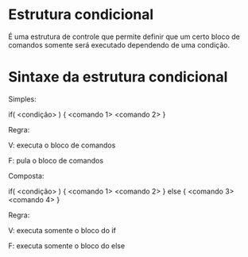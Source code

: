 #  Estrutura condicional
 É uma estrutura de controle que permite definir que um certo bloco de comandos somente será executado dependendo de uma condição.
  
# Sintaxe da estrutura condicional

Simples: 

  if( <condição> ) {
 <comando 1>
 <comando 2>
 }
 
Regra:

 V: executa o bloco de comandos

 
 F: pula o bloco de comandos

 
 Composta:
 
 if( <condição> ) {
 <comando 1>
 <comando 2>
 }
 else {
 <comando 3>
 <comando 4>
 }

Regra:


V: executa somente o bloco do if

F: executa somente o bloco do else

